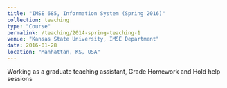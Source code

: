 ```yaml
---
title: "IMSE 685, Information System (Spring 2016)"
collection: teaching
type: "Course"
permalink: /teaching/2014-spring-teaching-1
venue: "Kansas State University, IMSE Department"
date: 2016-01-28
location: "Manhattan, KS, USA"
---
```


Working as a graduate teaching assistant, Grade Homework and Hold help sessions
